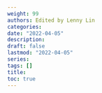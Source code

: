```yaml
---
weight: 99
authors: Edited by Lenny Lin
categories: 
date: "2022-04-05"
description: 
draft: false
lastmod: "2022-04-05"
series: 
tags: []
title: 
toc: true
---
```




<!--more-->

